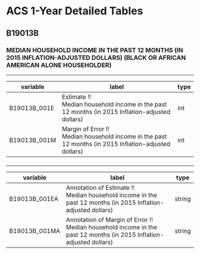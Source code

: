# ACS 1-Year Detailed Tables

## B19013B

### MEDIAN HOUSEHOLD INCOME IN THE PAST 12 MONTHS (IN 2015 INFLATION-ADJUSTED DOLLARS) (BLACK OR AFRICAN AMERICAN ALONE HOUSEHOLDER)

___

| variable | label | type |
| ----- | ----- | ----- |
| B19013B_001E | Estimate !!<br>Median household income in the past 12 months (in 2015 Inflation-adjusted dollars) | int |
| B19013B_001M | Margin of Error !!<br>Median household income in the past 12 months (in 2015 Inflation-adjusted dollars) | int |
### 

___

| variable | label | type |
| ----- | ----- | ----- |
| B19013B_001EA | Annotation of Estimate !!<br>Median household income in the past 12 months (in 2015 Inflation-adjusted dollars) | string |
| B19013B_001MA | Annotation of Margin of Error !!<br>Median household income in the past 12 months (in 2015 Inflation-adjusted dollars) | string |

